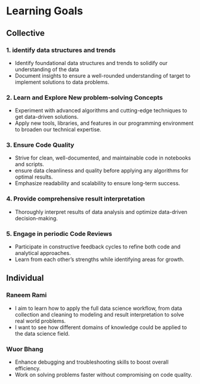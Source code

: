 # Learning Goals

## Collective

### 1. identify data structures and trends

* Identify foundational data structures and trends to solidify our understanding
of the data
* Document insights to ensure a well-rounded understanding of target
to implement solutions to data problems.

### 2. Learn and Explore New problem-solving Concepts

* Experiment with advanced algorithms and cutting-edge techniques to get
data-driven solutions.
* Apply new tools, libraries, and features in our programming environment  to
broaden our technical expertise.

### 3. Ensure Code Quality

* Strive for clean, well-documented, and maintainable code in notebooks and scripts.
* ensure data cleanliness and quality before applying any algorithms for
optimal results.
* Emphasize readability and scalability to ensure long-term success.

### 4. Provide comprehensive result interpretation

* Thoroughly interpret results of data analysis and optimize data-driven decision-making.

### 5.  Engage in periodic Code Reviews

* Participate in constructive feedback cycles to refine both code and
analytical approaches.
* Learn from each other’s strengths while identifying areas for growth.

## Individual

### Raneem Rami

* I aim to learn how to apply the full data science workflow,
from data collection and cleaning to modeling and result
interpretation to solve real world problems.
* I want to see how different domains of knowledge could be applied to
the data science field.  

### Wuor Bhang

* Enhance debugging and troubleshooting skills to boost overall efficiency.
* Work on solving problems faster without compromising on code quality.
